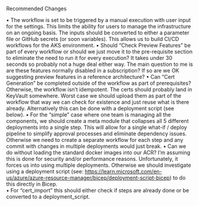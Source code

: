

Recommended Changes

•	The workflow is set to be triggered by a manual execution with user input for the settings. This limits the ability for users to manage the infrastructure on an ongoing basis. The inputs should be converted to either a parameter file or GitHub secrets (or soon variables). This allows us to build CI/CD workflows for the AKS environment.
•	Should “Check Preview Features” be part of every workflow or should we just move it to the pre-requisite section to eliminate the need to run it for every execution? It takes under 30 seconds so probably not a huge deal either way. The main question to me is are these features normally disabled in a subscription? If so are we OK suggesting preview features in a reference architecture?
•	Can “Cert Generation” be completed outside of the workflow as part of prerequisites? Otherwise, the workflow isn’t idempotent. The certs should probably land in KeyVault somewhere. Worst case we should upload them as part of the workflow that way we can check for existence and just reuse what is there already. Alternatively this can be done with a deployment script (see below).
•	For the “simple” case where one team is managing all the components, we should create a meta module that collapses all 5 different deployments into a single step. This will allow for a single what-if / deploy pipeline to simplify approval processes and eliminate dependency issues. Otherwise we need to create a separate workflow for each step and any commit with changes in multiple deployments would just break.
•	Can we do without loading the standard docker images into our ACR? I’m assuming this is done for security and/or performance reasons. Unfortunately, it forces us into using multiple deployments. Otherwise we should investigate using a deployment script (see:  https://learn.microsoft.com/en-us/azure/azure-resource-manager/bicep/deployment-script-bicep) to do this directly in Bicep.  
•	For “cert_import” this should either check if steps are already done or be converted to a deployment_script.
